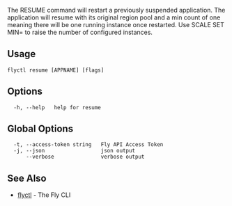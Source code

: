 The RESUME command will restart a previously suspended application.
The application will resume with its original region pool and a min count of one
meaning there will be one running instance once restarted. Use SCALE SET MIN= to raise
the number of configured instances.


## Usage
~~~
flyctl resume [APPNAME] [flags]
~~~

## Options

~~~
  -h, --help   help for resume
~~~

## Global Options

~~~
  -t, --access-token string   Fly API Access Token
  -j, --json                  json output
      --verbose               verbose output
~~~

## See Also

* [flyctl](/docs/flyctl/help/)	 - The Fly CLI

